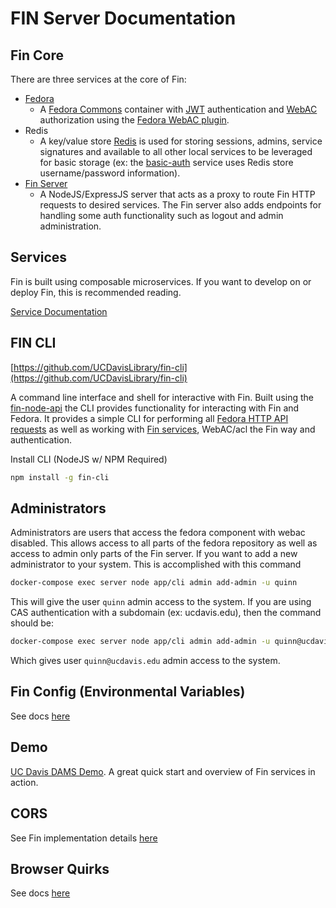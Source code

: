 # FIN Server Documentation

## Fin Core

There are three services at the core of Fin:

- [Fedora](../fcrepo)
  - A [Fedora Commons](https://wiki.duraspace.org/display/FEDORA4x/) container with [JWT](https://jwt.io/) authentication and [WebAC](https://www.w3.org/wiki/WebAccessControl) authorization using the [Fedora WebAC plugin](https://wiki.duraspace.org/display/FEDORA4x/WebAC+Authorization+Delegate). 
- Redis
  - A key/value store [Redis](https://redis.io/) is used for storing sessions, admins, service signatures and available to all other local services to be leveraged for basic storage (ex: the [basic-auth](../services/basic-auth) service uses Redis store username/password information).
- [Fin Server](../server)
  - A NodeJS/ExpressJS server that acts as a proxy to route Fin HTTP requests to desired services.  The Fin server also adds endpoints for handling some auth functionality such as logout and admin administration.

## Services

Fin is built using composable microservices.  If you want to develop on or deploy Fin, this is recommended reading.

[Service Documentation](../services/README.md)

## FIN CLI

[https://github.com/UCDavisLibrary/fin-cli](https://github.com/UCDavisLibrary/fin-cli)

A command line interface and shell for interactive with Fin.  Built using the [fin-node-api](https://github.com/UCDavisLibrary/fin-node-api) the CLI provides functionality for interacting with Fin and Fedora.  It provides a simple CLI for performing all [Fedora HTTP API requests](https://wiki.duraspace.org/display/FEDORA4x/RESTful+HTTP+API) as well as working with [Fin services](../services/README.md), WebAC/acl the Fin way and authentication.

Install CLI (NodeJS w/ NPM Required)

```bash
npm install -g fin-cli
```

## Administrators

Administrators are users that access the fedora component with webac disabled. This allows access to all parts of the fedora repository as well as access to admin only parts of the Fin server.  If you  want to add a new administrator to your system.  This is accomplished with this command

```bash
docker-compose exec server node app/cli admin add-admin -u quinn
```

This will give the user `quinn` admin access to the system.  If you are using CAS authentication with a subdomain (ex: ucdavis.edu), then the command should be:

```bash
docker-compose exec server node app/cli admin add-admin -u quinn@ucdavis.edu
```

Which gives user `quinn@ucdavis.edu` admin access to the system.

## Fin Config (Environmental Variables)

See docs [here](env-config.md)

## Demo

[UC Davis DAMS Demo](../docker/fin-demo/README.md).  A great quick start and overview of Fin services in action.

## CORS

See Fin implementation details [here](cors.md)

## Browser Quirks

See docs [here](browser-quirks.md)
